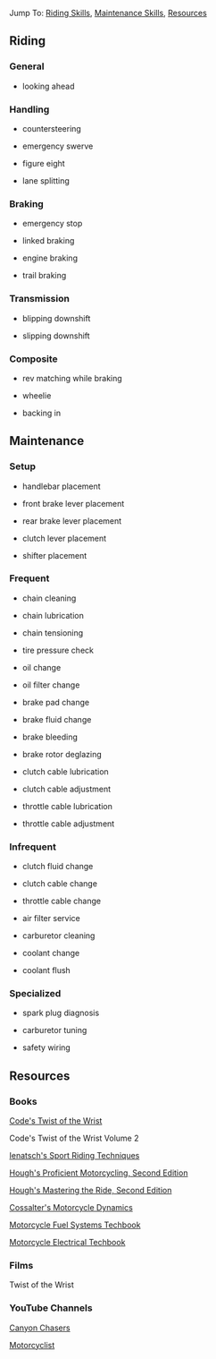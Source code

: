 Jump To: [Riding Skills](#riding), [Maintenance Skills](#maintenance), [Resources](#resources)

<h2 id="riding">Riding</h2>

### General

- looking ahead

### Handling

- countersteering

- emergency swerve

- figure eight

- lane splitting

### Braking

- emergency stop

- linked braking

- engine braking

- trail braking

### Transmission

- blipping downshift

- slipping downshift

### Composite

- rev matching while braking

- wheelie

- backing in

<h2 id="maintenance">Maintenance</h2>

### Setup

- handlebar placement

- front brake lever placement

- rear brake lever placement

- clutch lever placement

- shifter placement

### Frequent

- chain cleaning

- chain lubrication

- chain tensioning

- tire pressure check

- oil change

- oil filter change

- brake pad change

- brake fluid change

- brake bleeding

- brake rotor deglazing

- clutch cable lubrication

- clutch cable adjustment

- throttle cable lubrication

- throttle cable adjustment

### Infrequent

- clutch fluid change

- clutch cable change

- throttle cable change

- air filter service

- carburetor cleaning

- coolant change

- coolant flush

### Specialized

- spark plug diagnosis

- carburetor tuning

- safety wiring

<h2 id="resources">Resources</h2>

### Books

[Code's Twist of the Wrist](https://lccn.loc.gov/82073771)

Code's Twist of the Wrist Volume 2

[Ienatsch's Sport Riding Techniques](https://lccn.loc.gov/2003100263)

[Hough's Proficient Motorcycling, Second Edition](https://lccn.loc.gov/2007035379)

[Hough's Mastering the Ride, Second Edition](https://lccn.loc.gov/2012000847)

[Cossalter's Motorcycle Dynamics](https://lccn.loc.gov/2002106290)

[Motorcycle Fuel Systems Techbook](https://lccn.loc.gov/98075324)

[Motorcycle Electrical Techbook](https://lccn.loc.gov/98071630)

### Films

Twist of the Wrist

### YouTube Channels

[Canyon Chasers](https://www.youtube.com/user/canyonchaser)

[Motorcyclist](https://www.youtube.com/user/MotorcyclistMag)
